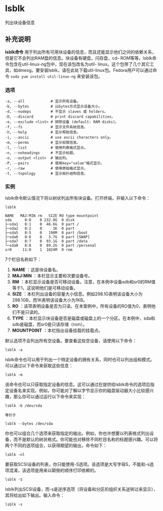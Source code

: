 #  lsblk

列出块设备信息

##  补充说明

**lsblk命令** 用于列出所有可用块设备的信息，而且还能显示他们之间的依赖关系，但是它不会列出RAM盘的信息。块设备有硬盘，闪存盘，cd-
ROM等等。lsblk命令包含在util-linux-ng包中，现在该包改名为util-
linux。这个包带了几个其它工具，如dmesg。要安装lsblk，请在此处下载util-linux包。Fedora用户可以通过命令 ` sudo yum
install util-linux-ng ` 来安装该包。

###  选项

    
    
    -a, --all            # 显示所有设备。
    -b, --bytes          # 以bytes方式显示设备大小。
    -d, --nodeps         # 不显示 slaves 或 holders。
    -D, --discard        # print discard capabilities。
    -e, --exclude <list> # 排除设备 (default: RAM disks)。
    -f, --fs             # 显示文件系统信息。
    -h, --help           # 显示帮助信息。
    -i, --ascii          # use ascii characters only。
    -m, --perms          # 显示权限信息。
    -l, --list           # 使用列表格式显示。
    -n, --noheadings     # 不显示标题。
    -o, --output <list>  # 输出列。
    -P, --pairs          # 使用key="value"格式显示。
    -r, --raw            # 使用原始格式显示。
    -t, --topology       # 显示拓扑结构信息。
    

###  实例

lsblk命令默认情况下将以树状列出所有块设备。打开终端，并输入以下命令：

    
    
    lsblk
    
    NAME   MAJ:MIN rm   SIZE RO type mountpoint
    sda      8:0    0 232.9G  0 disk 
    ├─sda1   8:1    0  46.6G  0 part /
    ├─sda2   8:2    0     1K  0 part 
    ├─sda5   8:5    0   190M  0 part /boot
    ├─sda6   8:6    0   3.7G  0 part [SWAP]
    ├─sda7   8:7    0  93.1G  0 part /data
    └─sda8   8:8    0  89.2G  0 part /personal
    sr0     11:0    1  1024M  0 rom
    

7个栏目名称如下：

  1. **NAME** ：这是块设备名。 
  2. **MAJ:MIN** ：本栏显示主要和次要设备号。 
  3. **RM** ：本栏显示设备是否可移动设备。注意，在本例中设备sdb和sr0的RM值等于1，这说明他们是可移动设备。 
  4. **SIZE** ：本栏列出设备的容量大小信息。例如298.1G表明该设备大小为298.1GB，而1K表明该设备大小为1KB。 
  5. **RO** ：该项表明设备是否为只读。在本案例中，所有设备的RO值为0，表明他们不是只读的。 
  6. **TYPE** ：本栏显示块设备是否是磁盘或磁盘上的一个分区。在本例中，sda和sdb是磁盘，而sr0是只读存储（rom）。 
  7. **MOUNTPOINT** ：本栏指出设备挂载的挂载点。 

默认选项不会列出所有空设备。要查看这些空设备，请使用以下命令：

    
    
    lsblk -a
    

lsblk命令也可以用于列出一个特定设备的拥有关系，同时也可以列出组和模式。可以通过以下命令来获取这些信息：

    
    
    lsblk -m
    

该命令也可以只获取指定设备的信息。这可以通过在提供给lsblk命令的选项后指定设备名来实现。例如，你可能对了解以字节显示你的磁盘驱动器大小比较感兴趣，那么你可以通过运行以下命令来实现：

    
    
    lsblk -b /dev/sda
    
    等价于
    
    lsblk --bytes /dev/sda
    

你也可以组合几个选项来获取指定的输出。例如，你也许想要以列表格式列出设备，而不是默认的树状格式。你可能也对移除不同栏目名称的标题感兴趣。可以将两个不同的选项组合，以获得期望的输出，命令如下：

    
    
    lsblk -nl
    

要获取SCSI设备的列表，你只能使用-S选项。该选项是大写字母S，不能和-s选项混淆，该选项是用来以颠倒的顺序打印依赖的。

    
    
    lsblk -S
    

lsblk列出SCSI设备，而-s是逆序选项（将设备和分区的组织关系逆转过来显示），其将给出如下输出。输入命令：

    
    
    lsblk -s
    

